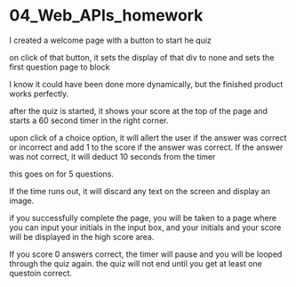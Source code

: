 # 04_Web_APIs_homework

I created a welcome page with a button to start he quiz

on click of that button, it sets the display of that div to none and sets the first question page to block

I know it could have been done more dynamically, but the finished product works perfectly.

after the quiz is started, it shows your score at the top of the page and starts a 60 second timer in the right corner.

upon click of a choice option, it will allert the user if the answer was correct or incorrect and add 1 to the score if the answer was correct. If the answer was not correct, it will deduct 10 seconds from the timer

this goes on for 5 questions.

If the time runs out, it will discard any text on the screen and display an image.

if you successfully complete the page, you will be taken to a page where you can input your initials in the input box, and your initials and your score will be displayed in the high score area.

If you score 0 answers correct, the timer will pause and you will be looped through the quiz again. the quiz will not end until you get at least one questoin correct.
